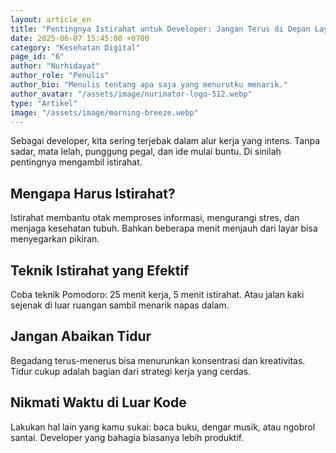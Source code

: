 ```yaml
---
layout: article_en
title: "Pentingnya Istirahat untuk Developer: Jangan Terus di Depan Layar!"
date: 2025-06-07 15:45:00 +0700
category: "Kesehatan Digital"
page_id: "6"
author: "Nurhidayat"
author_role: "Penulis"
author_bio: "Menulis tentang apa saja yang menurutku menarik."
author_avatar: "/assets/image/nurimator-logo-512.webp"
type: "Artikel"
image: "/assets/image/morning-breeze.webp"
---
```


Sebagai developer, kita sering terjebak dalam alur kerja yang intens. Tanpa sadar, mata lelah, punggung pegal, dan ide mulai buntu. Di sinilah pentingnya mengambil istirahat.

## Mengapa Harus Istirahat?

Istirahat membantu otak memproses informasi, mengurangi stres, dan menjaga kesehatan tubuh. Bahkan beberapa menit menjauh dari layar bisa menyegarkan pikiran.

## Teknik Istirahat yang Efektif

Coba teknik Pomodoro: 25 menit kerja, 5 menit istirahat. Atau jalan kaki sejenak di luar ruangan sambil menarik napas dalam.

## Jangan Abaikan Tidur

Begadang terus-menerus bisa menurunkan konsentrasi dan kreativitas. Tidur cukup adalah bagian dari strategi kerja yang cerdas.

## Nikmati Waktu di Luar Kode

Lakukan hal lain yang kamu sukai: baca buku, dengar musik, atau ngobrol santai. Developer yang bahagia biasanya lebih produktif.
